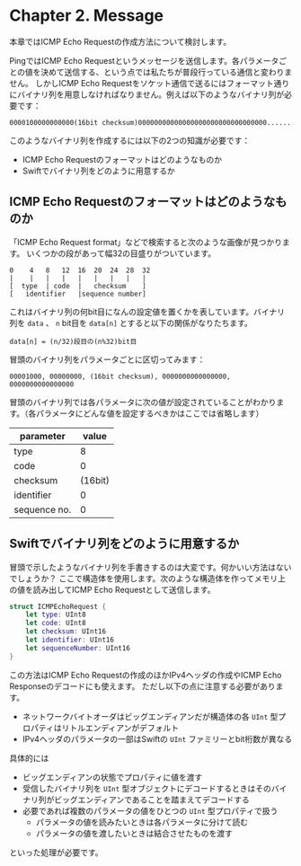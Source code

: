 # Chapter 2. Message

本章ではICMP Echo Requestの作成方法について検討します。

PingではICMP Echo Requestというメッセージを送信します。各パラメータごとの値を決めて送信する、という点では私たちが普段行っている通信と変わりません。
しかしICMP Echo Requestをソケット通信で送るにはフォーマット通りにバイナリ列を用意しなければなりません。例えば以下のようなバイナリ列が必要です：

```
0000100000000000(16bit checksum)00000000000000000000000000000000......
```

このようなバイナリ列を作成するには以下の2つの知識が必要です：

- ICMP Echo Requestのフォーマットはどのようなものか
- Swiftでバイナリ列をどのように用意するか

## ICMP Echo Requestのフォーマットはどのようなものか

「ICMP Echo Request format」などで検索すると次のような画像が見つかります。
いくつかの段があって幅32の目盛りがついています。

```
0    4   8   12  16  20  24  28  32
|    |   |   |   |   |   |   |   |
[  type  | code  |   checksum    ]
[   identifier   |sequence number]
```

これはバイナリ列の何bit目になんの設定値を置くかを表しています。バイナリ列を `data` 、 `n` bit目を `data[n]` とすると以下の関係がなりたちます。

`data[n] = (n/32)段目の(n%32)bit目`

冒頭のバイナリ列をパラメータごとに区切ってみます：

`00001000, 00000000, (16bit checksum), 0000000000000000, 0000000000000000`

冒頭のバイナリ列では各パラメータに次の値が設定されていることがわかります。（各パラメータにどんな値を設定するべきかはここでは省略します）

|  parameter   | value |
|     ---      |  ---  |
| type         |     8 |
| code         |     0 |
| checksum     |(16bit)|
| identifier   |     0 |
| sequence no. |     0 |

## Swiftでバイナリ列をどのように用意するか

冒頭で示したようなバイナリ列を手書きするのは大変です。何かいい方法はないでしょうか？
ここで構造体を使用します。次のような構造体を作ってメモリ上の値を読み出してICMP Echo Requestとして送信します。

```swift
struct ICMPEchoRequest {
    let type: UInt8
    let code: UInt8
    let checksum: UInt16
    let identifier: UInt16
    let sequenceNumber: UInt16
}
```

この方法はICMP Echo Requestの作成のほかIPv4ヘッダの作成やICMP Echo Responseのデコードにも使えます。
ただし以下の点に注意する必要があります。

- ネットワークバイトオーダはビッグエンディアンだが構造体の各 `UInt` 型プロパティはリトルエンディアンがデフォルト
- IPv4ヘッダのパラメータの一部はSwiftの `UInt` ファミリーとbit桁数が異なる

具体的には

- ビッグエンディアンの状態でプロパティに値を渡す
- 受信したバイナリ列を `UInt` 型オブジェクトにデコードするときはそのバイナリ列がビッグエンディアンであることを踏まえてデコードする
- 必要であれば複数のパラメータの値をひとつの `UInt` 型プロパティで扱う
  - パラメータの値を読みたいときは各パラメータに分けて読む
  - パラメータの値を渡したいときは結合させたものを渡す

といった処理が必要です。
